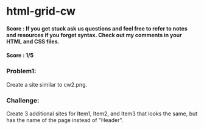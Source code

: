 # html-grid-cw
#### Score : If you get stuck ask us questions and feel free to refer to notes and resources if you forget syntax. Check out my comments in your HTML and CSS files.
#### Score : 1/5

### Problem1:
Create a site similar to cw2.png.

### Challenge:
Create 3 additional sites for Item1, Item2, and Item3 that looks the same, but has the name of the page instead of "Header".
